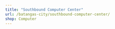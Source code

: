 ```yaml
---
title: "Southbound Computer Center"
url: /batangas-city/southbound-computer-center/
shop: Computer
---
```

